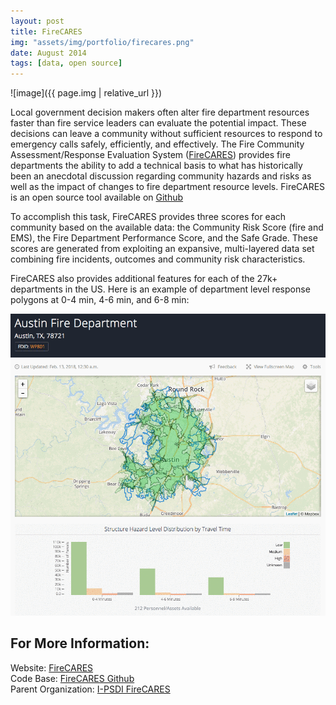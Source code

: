 ```yaml
---
layout: post
title: FireCARES
img: "assets/img/portfolio/firecares.png"
date: August 2014
tags: [data, open source]
---
```


![image]({{ page.img | relative_url }})

Local government decision makers often alter fire department resources faster than fire service leaders can evaluate the potential impact. These decisions can leave a community without sufficient resources to respond to emergency calls safely, efficiently, and effectively. The Fire Community Assessment/Response Evaluation System (<a href="http://firecares.org/" target="_blank">FireCARES</a>) provides fire departments the ability to add a technical basis to what has historically been an anecdotal discussion regarding community hazards and risks as well as the impact of changes to fire department resource levels. FireCARES is an open source tool available on <a href="https://github.com/FireCARES" target="_blank"> Github </a>

To accomplish this task, FireCARES provides three scores for each community based on the available data: the Community Risk Score (fire and EMS), the Fire Department Performance Score, and the Safe Grade. These scores are generated from exploiting an expansive, multi-layered data set combining fire incidents, outcomes and community risk characteristics.

FireCARES also provides additional features for each of the 27k+ departments in the US. Here is an example of department level response polygons at 0-4 min, 4-6 min, and 6-8 min:

![FireCARES Parcel Example](/assets/img/portfolio/austin_response.gif)

## For More Information:
Website: <a href="http://firecares.org/" target="_blank">FireCARES</a>  
Code Base: <a href="https://github.com/FireCARES" target="_blank">FireCARES Github </a>  
Parent Organization: <a href="https://i-psdi.org/firecares.html" target="_blank">I-PSDI FireCARES</a>  
